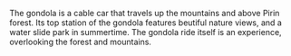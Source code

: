 The gondola is a cable car that travels up the mountains and above Pirin forest. Its top station of the gondola features beutiful nature views, and a water slide park in summertime. The gondola ride itself is an experience, overlooking the forest and mountains.
